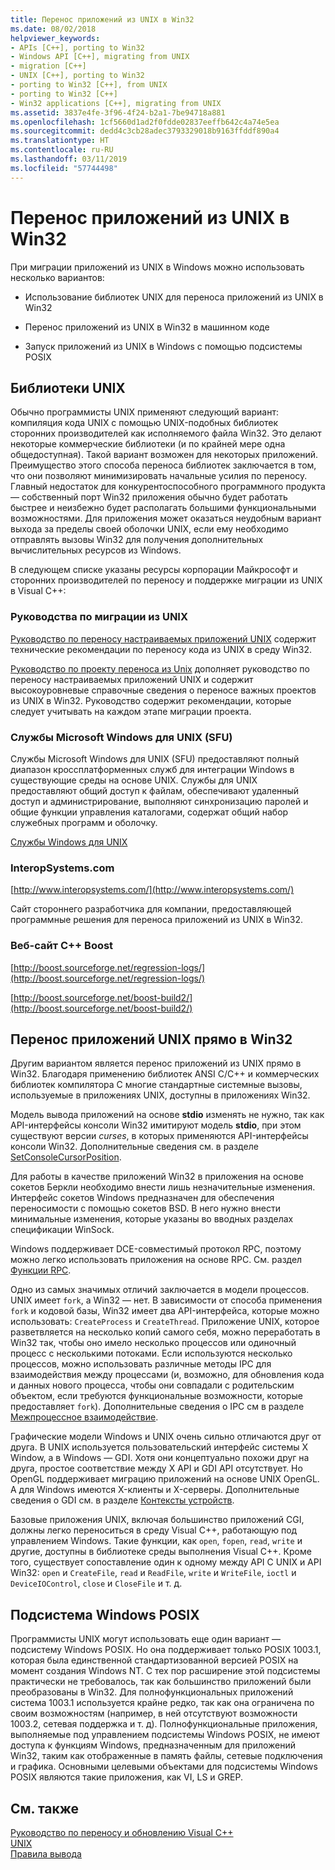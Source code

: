 ```yaml
---
title: Перенос приложений из UNIX в Win32
ms.date: 08/02/2018
helpviewer_keywords:
- APIs [C++], porting to Win32
- Windows API [C++], migrating from UNIX
- migration [C++]
- UNIX [C++], porting to Win32
- porting to Win32 [C++], from UNIX
- porting to Win32 [C++]
- Win32 applications [C++], migrating from UNIX
ms.assetid: 3837e4fe-3f96-4f24-b2a1-7be94718a881
ms.openlocfilehash: 1cf5660d1ad2f0fdde02837eeffb642c4a74e5ea
ms.sourcegitcommit: dedd4c3cb28adec3793329018b9163ffddf890a4
ms.translationtype: HT
ms.contentlocale: ru-RU
ms.lasthandoff: 03/11/2019
ms.locfileid: "57744498"
---
```

# <a name="porting-from-unix-to-win32"></a>Перенос приложений из UNIX в Win32

При миграции приложений из UNIX в Windows можно использовать несколько вариантов:

- Использование библиотек UNIX для переноса приложений из UNIX в Win32

- Перенос приложений из UNIX в Win32 в машинном коде

- Запуск приложений из UNIX в Windows с помощью подсистемы POSIX

## <a name="unix-libraries"></a>Библиотеки UNIX

Обычно программисты UNIX применяют следующий вариант: компиляция кода UNIX с помощью UNIX-подобных библиотек сторонних производителей как исполняемого файла Win32. Это делают некоторые коммерческие библиотеки (и по крайней мере одна общедоступная). Такой вариант возможен для некоторых приложений. Преимущество этого способа переноса библиотек заключается в том, что они позволяют минимизировать начальные усилия по переносу. Главный недостаток для конкурентоспособного программного продукта — собственный порт Win32 приложения обычно будет работать быстрее и неизбежно будет располагать большими функциональными возможностями. Для приложения может оказаться неудобным вариант выхода за пределы своей оболочки UNIX, если ему необходимо отправлять вызовы Win32 для получения дополнительных вычислительных ресурсов из Windows.

В следующем списке указаны ресурсы корпорации Майкрософт и сторонних производителей по переносу и поддержке миграции из UNIX в Visual C++:

### <a name="unix-migration-guides"></a>Руководства по миграции из UNIX

[Руководство по переносу настраиваемых приложений UNIX](https://technet.microsoft.com/library/bb656290.aspx) содержит технические рекомендации по переносу кода из UNIX в среду Win32.

[Руководство по проекту переноса из Unix](https://technet.microsoft.com/library/bb656287.aspx) дополняет руководство по переносу настраиваемых приложений UNIX и содержит высокоуровневые справочные сведения о переносе важных проектов из UNIX в Win32. Руководство содержит рекомендации, которые следует учитывать на каждом этапе миграции проекта.

### <a name="microsoft-windows-services-for-unix-sfu"></a>Службы Microsoft Windows для UNIX (SFU)

Службы Microsoft Windows для UNIX (SFU) предоставляют полный диапазон кроссплатформенных служб для интеграции Windows в существующие среды на основе UNIX. Службы для UNIX предоставляют общий доступ к файлам, обеспечивают удаленный доступ и администрирование, выполняют синхронизацию паролей и общие функции управления каталогами, содержат общий набор служебных программ и оболочку.

[Службы Windows для UNIX](http://www.microsoft.com/downloads/details.aspx?FamilyID=896c9688-601b-44f1-81a4-02878ff11778&displaylang=en)

### <a name="interopsystemscom"></a>InteropSystems.com

[http://www.interopsystems.com/](http://www.interopsystems.com/)

Сайт стороннего разработчика для компании, предоставляющей программные решения для переноса приложений из UNIX в Win32.

### <a name="c-boost-web-site"></a>Веб-сайт C++ Boost

[http://boost.sourceforge.net/regression-logs/](http://boost.sourceforge.net/regression-logs/)

[http://boost.sourceforge.net/boost-build2/](http://boost.sourceforge.net/boost-build2/)

## <a name="porting-unix-applications-directly-to-win32"></a>Перенос приложений UNIX прямо в Win32

Другим вариантом является перенос приложений из UNIX прямо в Win32. Благодаря применению библиотек ANSI C/C++ и коммерческих библиотек компилятора C многие стандартные системные вызовы, используемые в приложениях UNIX, доступны в приложениях Win32.

Модель вывода приложений на основе **stdio** изменять не нужно, так как API-интерфейсы консоли Win32 имитируют модель **stdio**, при этом существуют версии *curses*, в которых применяются API-интерфейсы консоли Win32. Дополнительные сведения см. в разделе [SetConsoleCursorPosition](/windows/console/setconsolecursorposition).

Для работы в качестве приложений Win32 в приложения на основе сокетов Беркли необходимо внести лишь незначительные изменения. Интерфейс сокетов Windows предназначен для обеспечения переносимости с помощью сокетов BSD. В него нужно внести минимальные изменения, которые указаны во вводных разделах спецификации WinSock.

Windows поддерживает DCE-совместимый протокол RPC, поэтому можно легко использовать приложения на основе RPC. См. раздел [Функции RPC](/windows/desktop/Rpc/rpc-functions).

Одно из самых значимых отличий заключается в модели процессов. UNIX имеет `fork`, а Win32 — нет. В зависимости от способа применения `fork` и кодовой базы, Win32 имеет два API-интерфейса, которые можно использовать: `CreateProcess` и `CreateThread`. Приложение UNIX, которое разветвляется на несколько копий самого себя, можно переработать в Win32 так, чтобы оно имело несколько процессов или одиночный процесс с несколькими потоками. Если используются несколько процессов, можно использовать различные методы IPC для взаимодействия между процессами (и, возможно, для обновления кода и данных нового процесса, чтобы они совпадали с родительским объектом, если требуются функциональные возможности, которые предоставляет `fork`). Дополнительные сведения о IPC см в разделе [Межпроцессное взаимодействие](/windows/desktop/ipc/interprocess-communications).

Графические модели Windows и UNIX очень сильно отличаются друг от друга. В UNIX используется пользовательский интерфейс системы X Window, а в Windows — GDI. Хотя они концептуально похожи друг на друга, простое соответствие между X API и GDI API отсутствует. Но OpenGL поддерживает миграцию приложений на основе UNIX OpenGL. А для Windows имеются X-клиенты и X-серверы. Дополнительные сведения о GDI см. в разделе [Контексты устройств](/windows/desktop/gdi/device-contexts).

Базовые приложения UNIX, включая большинство приложений CGI, должны легко переноситься в среду Visual C++, работающую под управлением Windows. Такие функции, как `open`, `fopen`, `read`, `write` и другие, доступны в библиотеке среды выполнения Visual C++. Кроме того, существует сопоставление один к одному между API C UNIX и API Win32: `open` и `CreateFile`, `read` и `ReadFile`, `write` и `WriteFile`, `ioctl` и `DeviceIOControl`, `close` и `CloseFile` и т. д.

## <a name="windows-posix-subsystem"></a>Подсистема Windows POSIX

Программисты UNIX могут использовать еще один вариант — подсистему Windows POSIX. Но она поддерживает только POSIX 1003.1, которая была единственной стандартизованной версией POSIX на момент создания Windows NT. С тех пор расширение этой подсистемы практически не требовалось, так как большинство приложений были преобразованы в Win32. Для полнофункциональных приложений система 1003.1 используется крайне редко, так как она ограничена по своим возможностям (например, в ней отсутствуют возможности 1003.2, сетевая поддержка и т. д). Полнофункциональные приложения, выполняемые под управлением подсистемы Windows POSIX, не имеют доступа к функциям Windows, предназначенным для приложений Win32, таким как отображенные в память файлы, сетевые подключения и графика. Основными целевыми объектами для подсистемы Windows POSIX являются такие приложения, как VI, LS и GREP.

## <a name="see-also"></a>См. также

[Руководство по переносу и обновлению Visual C++](visual-cpp-change-history-2003-2015.md)<br/>
[UNIX](../c-runtime-library/unix.md)<br/>
[Правила вывода](../build/inference-rules.md)
